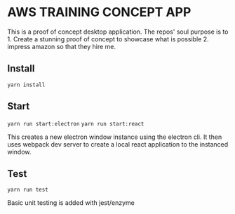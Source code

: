 # AWS TRAINING CONCEPT APP

This is a proof of concept desktop application. The repos' soul purpose is to 1. Create a stunning proof of concept to showcase what is possible 2. impress amazon so that they hire me. 

## Install

```yarn install```

## Start

```yarn run start:electron```
```yarn run start:react```

This creates a new electron window instance using the electron cli. It then uses webpack dev server to create a local react application to the instanced window.


## Test
```yarn run test```

Basic unit testing is added with jest/enzyme